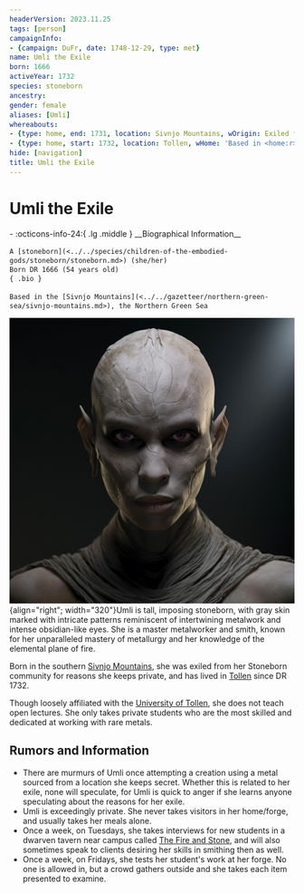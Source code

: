 ```yaml
---
headerVersion: 2023.11.25
tags: [person]
campaignInfo:
- {campaign: DuFr, date: 1748-12-29, type: met}
name: Umli the Exile
born: 1666
activeYear: 1732
species: stoneborn
ancestry:
gender: female
aliases: [Umli]
whereabouts:
- {type: home, end: 1731, location: Sivnjo Mountains, wOrigin: Exiled from <origin> in <enddate>}
- {type: home, start: 1732, location: Tollen, wHome: 'Based in <home:r> (for <age>)'}
hide: [navigation]
title: Umli the Exile
---
```

# Umli the Exile
<div class="grid cards ext-narrow-margin ext-one-column" markdown>
- :octicons-info-24:{ .lg .middle } __Biographical Information__

    A [stoneborn](<../../species/children-of-the-embodied-gods/stoneborn/stoneborn.md>) (she/her)  
    Born DR 1666 (54 years old)  
    { .bio }

    Based in the [Sivnjo Mountains](<../../gazetteer/northern-green-sea/sivnjo-mountains.md>), the Northern Green Sea
</div>



![Umli the Exile Portrait](../../assets/umli-the-exile-portrait.png){align="right"; width="320"}Umli is tall, imposing stoneborn, with gray skin marked with intricate patterns reminiscent of intertwining metalwork and intense obsidian-like eyes. She is a master metalworker and smith, known for her unparalleled mastery of metallurgy and her knowledge of the elemental plane of fire. 

Born in the southern [Sivnjo Mountains](<../../gazetteer/northern-green-sea/sivnjo-mountains.md>), she was exiled from her Stoneborn community for reasons she keeps private, and has lived in [Tollen](<../../gazetteer/western-green-sea/tollen/tollen.md>) since DR 1732. 


Though loosely affiliated with the [University of Tollen](<../../gazetteer/western-green-sea/tollen/university-of-tollen.md>), she does not teach open lectures. She only takes private students who are the most skilled and dedicated at working with rare metals. 
## Rumors and Information
- There are murmurs of Umli once attempting a creation using a metal sourced from a location she keeps secret. Whether this is related to her exile, none will speculate, for Umli is quick to anger if she learns anyone speculating about the reasons for her exile. 
- Umli is exceedingly private. She never takes visitors in her home/forge, and usually takes her meals alone.
- Once a week, on Tuesdays, she takes interviews for new students in a dwarven tavern near campus called [The Fire and Stone](<../../gazetteer/western-green-sea/tollen/the-fire-and-stone.md>), and will also sometimes speak to clients desiring her skills in smithing then as well. 
- Once a week, on Fridays, she tests her student's work at her forge. No one is allowed in, but a crowd gathers outside and she takes each item presented to examine. 




